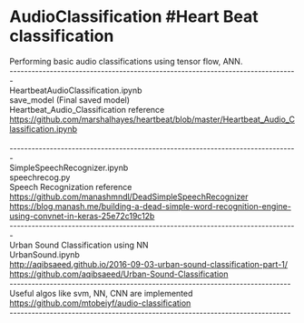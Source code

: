 # AudioClassification #Heart Beat classification
Performing basic audio classifications using tensor flow, ANN. 
<br>
-------------------------------------------------------------------------------<br>
HeartbeatAudioClassification.ipynb<br>
save_model (Final saved model)<br>
Heartbeat_Audio_Classification reference <br>
https://github.com/marshalhayes/heartbeat/blob/master/Heartbeat_Audio_Classification.ipynb<br><br>
-------------------------------------------------------------------------------<br>
SimpleSpeechRecognizer.ipynb <br>
speechrecog.py <br>
Speech Recognization reference <br>
https://github.com/manashmndl/DeadSimpleSpeechRecognizer <br>
https://blog.manash.me/building-a-dead-simple-word-recognition-engine-using-convnet-in-keras-25e72c19c12b<br>
-------------------------------------------------------------------------------<br>
Urban Sound Classification using NN  <br>
UrbanSound.ipynb  <br>
http://aqibsaeed.github.io/2016-09-03-urban-sound-classification-part-1/  <br>
https://github.com/aqibsaeed/Urban-Sound-Classification  <br>
----------------------------------------------------------------------------- <br>
Useful algos like svm, NN, CNN are implemented <br>
https://github.com/mtobeiyf/audio-classification <br>
-----------------------------------------------------------------------------<br>
